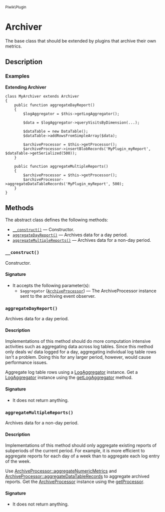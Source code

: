 <small>Piwik\Plugin</small>

Archiver
========

The base class that should be extended by plugins that archive their own metrics.

Description
-----------

### Examples

**Extending Archiver**

    class MyArchiver extends Archiver
    {
        public function aggregateDayReport()
        {
            $logAggregator = $this->getLogAggregator();
            
            $data = $logAggregator->queryVisitsByDimension(...);
            
            $dataTable = new DataTable();
            $dataTable->addRowsFromSimpleArray($data);

            $archiveProcessor = $this->getProcessor();
            $archiveProcessor->insertBlobRecords('MyPlugin_myReport', $dataTable->getSerialized(500));
        }
        
        public function aggregateMultipleReports()
        {
            $archiveProcessor = $this->getProcessor();
            $archiveProcessor->aggregateDataTableRecords('MyPlugin_myReport', 500);
        }
    }

Methods
-------

The abstract class defines the following methods:

- [`__construct()`](#__construct) &mdash; Constructor.
- [`aggregateDayReport()`](#aggregatedayreport) &mdash; Archives data for a day period.
- [`aggregateMultipleReports()`](#aggregatemultiplereports) &mdash; Archives data for a non-day period.

<a name="__construct" id="__construct"></a>
<a name="__construct" id="__construct"></a>
### `__construct()`

Constructor.

#### Signature

- It accepts the following parameter(s):
    - `$aggregator` ([`ArchiveProcessor`](../../Piwik/ArchiveProcessor.md)) &mdash; The ArchiveProcessor instance sent to the archiving event observer.

<a name="aggregatedayreport" id="aggregatedayreport"></a>
<a name="aggregateDayReport" id="aggregateDayReport"></a>
### `aggregateDayReport()`

Archives data for a day period.

#### Description

Implementations of this method should do more computation intensive activities such
as aggregating data across log tables. Since this method only deals w/ data logged for a day,
aggregating individual log table rows isn't a problem. Doing this for any larger period,
however, would cause performance issues.

Aggregate log table rows using a [LogAggregator](#) instance. Get a [LogAggregator](#) instance
using the [getLogAggregator](#getLogAggregator) method.

#### Signature

- It does not return anything.

<a name="aggregatemultiplereports" id="aggregatemultiplereports"></a>
<a name="aggregateMultipleReports" id="aggregateMultipleReports"></a>
### `aggregateMultipleReports()`

Archives data for a non-day period.

#### Description

Implementations of this method should only aggregate existing reports of subperiods of the
current period. For example, it is more efficient to aggregate reports for each day of a
week than to aggregate each log entry of the week.

Use [ArchiveProcessor::aggregateNumericMetrics](#) and [ArchiveProcessor::aggregateDataTableRecords](#)
to aggregate archived reports. Get the [ArchiveProcessor](#) instance using the [getProcessor](#getProcessor).

#### Signature

- It does not return anything.

